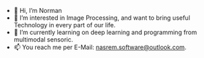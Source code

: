- 👋 Hi, I’m Norman
- 👀 I’m interested in Image Processing, and want to bring useful Technology in every part of our life.
- 🌱 I’m currently learning on deep learning and programming from multimodal sensoric.
- 📫 You reach me per E-Mail: nasrem.software@outlook.com.

